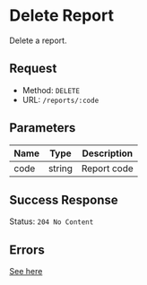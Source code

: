 # Delete Report
Delete a report.

## Request
- Method: `DELETE`
- URL: `/reports/:code`

## Parameters
| Name | Type | Description |
| --- | --- | --- |
| code | string | Report code |

## Success Response
Status: `204 No Content`

## Errors
[See here](../../response/error.md)